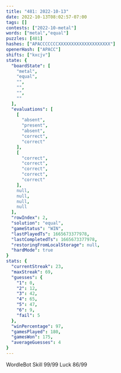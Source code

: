 ```yaml
---
title: "481: 2022-10-13"
date: 2022-10-13T08:02:57-07:00
tags: []
contests: ["2022-10-metal"]
words: ["metal","equal"]
puzzles: [481]
hashes: ["APACCCCCCCXXXXXXXXXXXXXXXXXXXX"]
openerHash: ["APACC"]
shifts: ["kxcjv"]
state: {
  "boardState": [
    "metal",
    "equal",
    "",
    "",
    "",
    ""
  ],
  "evaluations": [
    [
      "absent",
      "present",
      "absent",
      "correct",
      "correct"
    ],
    [
      "correct",
      "correct",
      "correct",
      "correct",
      "correct"
    ],
    null,
    null,
    null,
    null
  ],
  "rowIndex": 2,
  "solution": "equal",
  "gameStatus": "WIN",
  "lastPlayedTs": 1665673377978,
  "lastCompletedTs": 1665673377978,
  "restoringFromLocalStorage": null,
  "hardMode": true
}
stats: {
  "currentStreak": 23,
  "maxStreak": 69,
  "guesses": {
    "1": 0,
    "2": 12,
    "3": 42,
    "4": 65,
    "5": 47,
    "6": 9,
    "fail": 5
  },
  "winPercentage": 97,
  "gamesPlayed": 180,
  "gamesWon": 175,
  "averageGuesses": 4
}
---
```


<!-- more -->
WordleBot
Skill 99/99
Luck 86/99
